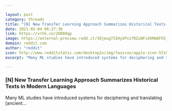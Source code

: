 ```yaml
---

layout: post
category: threads
title: "[N] New Transfer Learning Approach Summarizes Historical Texts in Modern Languages"
date: 2021-02-04 06:27:36
link: https://vrhk.co/2O8DOqp
image: https://external-preview.redd.it/38jmug7I5HyXPo1fDZuNFi4XMmBFXSjj0GTRKGwqG-M.jpg?width=950&height=497.382198953&auto=webp&crop=950:497.382198953,smart&s=fd512a65dabb172d5bbbef88850169bbbd472ee7
domain: reddit.com
author: "reddit"
icon: http://www.redditstatic.com/desktop2x/img/favicon/apple-icon-57x57.png
excerpt: "Many ML studies have introduced systems for deciphering and translating [ancient..."

---
```


### [N] New Transfer Learning Approach Summarizes Historical Texts in Modern Languages

Many ML studies have introduced systems for deciphering and translating [ancient...